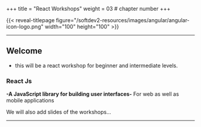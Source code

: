 +++
title = "React Workshops"
weight = 03 # chapter number
+++

{{< reveal-titlepage figure="/softdev2-resources/images/angular/angular-icon-logo.png" width="100" height="100" >}}
  
---

## Welcome

- this will be a react workshop for beginner and intermediate levels.


### React Js 
**-A JavaScript library for building user interfaces-**
For web as well as mobile applications


We will also add slides of the workshops...



---
